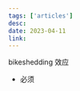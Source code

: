 ```yaml
---
tags: ['articles']
desc: 
date: 2023-04-11
link: 
---
```


bikeshedding 效应

- 必须





















